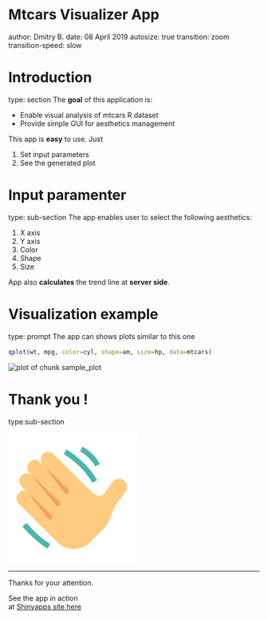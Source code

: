 Mtcars Visualizer App
========================================================
author: Dmitry B.
date: 08 April 2019
autosize: true
transition: zoom 
transition-speed: slow

Introduction
========================================================
type: section
The **goal** of this application is:

- Enable visual analysis of mtcars R dataset
- Provide simple GUI for aesthetics management

This app is **easy** to use. Just 

1. Set input parameters
2. See the generated plot

Input paramenter
========================================================
type: sub-section
The app enables user to select the following aesthetics:

1. X axis
2. Y axis
3. Color
4. Shape
5. Size

App also **calculates** the trend line at **server side**.

Visualization example
========================================================
type: prompt
The app can shows plots similar to this one



```r
qplot(wt, mpg, color=cyl, shape=am, size=hp, data=mtcars)
```

![plot of chunk sample_plot](shinyapp-presentation-figure/sample_plot-1.png)

Thank you !
========================================================
type:sub-section

![Bye](hand.jpg)

***

Thanks for your attention.

See the app in action  
at [Shinyapps site here](https://elborh.shinyapps.io/mtcars-visualizer/)




